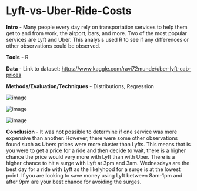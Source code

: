 # Lyft-vs-Uber-Ride-Costs

**Intro** - Many people every day rely on transportation services to help them get to and from work, the airport, bars, and more. Two of the most popular services are Lyft and Uber. This analysis used R to see if any differences or other observations could be observed. 

**Tools** - R

**Data** - Link to dataset: https://www.kaggle.com/ravi72munde/uber-lyft-cab-prices

**Methods/Evaluation/Techniques** - Distributions, Regression

![image](https://user-images.githubusercontent.com/48418677/120877220-51e0b280-c583-11eb-9b82-c7ae4a1b7683.png)

![image](https://user-images.githubusercontent.com/48418677/120877237-6de45400-c583-11eb-9c13-3d02520f8989.png)

![image](https://user-images.githubusercontent.com/48418677/120877271-a08e4c80-c583-11eb-89d4-d31f6d151710.png)

**Conclusion** - It was not possible to determine if one service was more expensive than another. However, there were some other observations found such as Ubers prices were more cluster than Lyfts. This means that is you were to get a price for a ride and then decide to wait, there is a higher chance the price would very more with Lyft than with Uber. There is a higher chance to hit a surge with Lyft at 3pm and 3am. Wednesdays are the best day for a ride with Lyft as the likelyhood for a surge is at the lowest point. If you are looking to save money using Lyft between 8am-1pm and after 9pm are your best chance for avoiding the surges.
